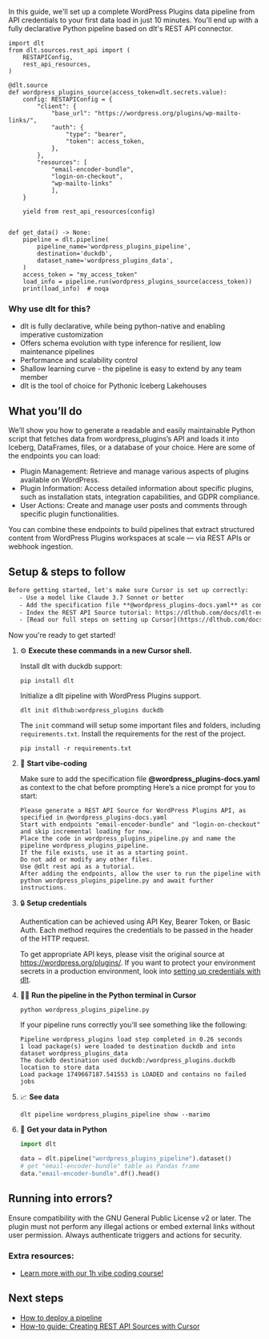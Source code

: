 In this guide, we'll set up a complete WordPress Plugins data pipeline from API credentials to your first data load in just 10 minutes. You'll end up with a fully declarative Python pipeline based on dlt's REST API connector.

```python-outcome
import dlt
from dlt.sources.rest_api import (
    RESTAPIConfig,
    rest_api_resources,
)

@dlt.source
def wordpress_plugins_source(access_token=dlt.secrets.value):
    config: RESTAPIConfig = {
        "client": {
            "base_url": "https://wordpress.org/plugins/wp-mailto-links/",
            "auth": {
                "type": "bearer",
                "token": access_token,
            },
        },
        "resources": [
            "email-encoder-bundle",
            "login-on-checkout",
            "wp-mailto-links"
            ],
    }

    yield from rest_api_resources(config)


def get_data() -> None:
    pipeline = dlt.pipeline(
        pipeline_name='wordpress_plugins_pipeline',
        destination='duckdb',
        dataset_name='wordpress_plugins_data', 
    )
    access_token = "my_access_token"
    load_info = pipeline.run(wordpress_plugins_source(access_token))
    print(load_info)  # noqa
```

### Why use dlt for this?

- dlt is fully declarative, while being python-native and enabling imperative customization
- Offers schema evolution with type inference for resilient, low maintenance pipelines
- Performance and scalability control
- Shallow learning curve - the pipeline is easy to extend by any team member
- dlt is the tool of choice for Pythonic Iceberg Lakehouses

## What you’ll do

We’ll show you how to generate a readable and easily maintainable Python script that fetches data from wordpress_plugins’s API and loads it into Iceberg, DataFrames, files, or a database of your choice. Here are some of the endpoints you can load:

- Plugin Management: Retrieve and manage various aspects of plugins available on WordPress.
- Plugin Information: Access detailed information about specific plugins, such as installation stats, integration capabilities, and GDPR compliance.
- User Actions: Create and manage user posts and comments through specific plugin functionalities.

You can combine these endpoints to build pipelines that extract structured content from WordPress Plugins workspaces at scale — via REST APIs or webhook ingestion.

## Setup & steps to follow

```default
Before getting started, let's make sure Cursor is set up correctly:
   - Use a model like Claude 3.7 Sonnet or better
   - Add the specification file **@wordpress_plugins-docs.yaml** as context
   - Index the REST API Source tutorial: https://dlthub.com/docs/dlt-ecosystem/verified-sources/rest_api/ and add it to context as **@dlt rest api**
   - [Read our full steps on setting up Cursor](https://dlthub.com/docs/dlt-ecosystem/llm-tooling/cursor-restapi#23-configuring-cursor-with-documentation)
```

Now you're ready to get started! 

1. ⚙️ **Execute these commands in a new Cursor shell.**
    
    Install dlt with duckdb support:
    ```shell
    pip install dlt
    ```

    Initialize a dlt pipeline with WordPress Plugins support.
    ```shell
    dlt init dlthub:wordpress_plugins duckdb
    ```

    The `init` command will setup some important files and folders, including `requirements.txt`. Install the requirements for the rest of the project.
    ```shell
    pip install -r requirements.txt
    ```
    
2. 🤠 **Start vibe-coding**
    
    Make sure to add the specification file **@wordpress_plugins-docs.yaml** as context to the chat before prompting
    Here’s a nice prompt for you to start: 
    
    ```prompt
    Please generate a REST API Source for WordPress Plugins API, as specified in @wordpress_plugins-docs.yaml 
    Start with endpoints "email-encoder-bundle" and "login-on-checkout" and skip incremental loading for now. 
    Place the code in wordpress_plugins_pipeline.py and name the pipeline wordpress_plugins_pipeline. 
    If the file exists, use it as a starting point. 
    Do not add or modify any other files. 
    Use @dlt rest api as a tutorial. 
    After adding the endpoints, allow the user to run the pipeline with python wordpress_plugins_pipeline.py and await further instructions.
    ```

    
3. 🔒 **Setup credentials** 
    
    Authentication can be achieved using API Key, Bearer Token, or Basic Auth. Each method requires the credentials to be passed in the header of the HTTP request.
    
    To get appropriate API keys, please visit the original source at https://wordpress.org/plugins/.
    If you want to protect your environment secrets in a production environment, look into [setting up credentials with dlt](https://dlthub.com/docs/walkthroughs/add_credentials).
    
4. 🏃‍♀️ **Run the pipeline in the Python terminal in Cursor**
    
    ```shell
    python wordpress_plugins_pipeline.py
    ```
    
    If your pipeline runs correctly you’ll see something like the following:
    
    ```shell
    Pipeline wordpress_plugins load step completed in 0.26 seconds
    1 load package(s) were loaded to destination duckdb and into dataset wordpress_plugins_data
    The duckdb destination used duckdb:/wordpress_plugins.duckdb location to store data
    Load package 1749667187.541553 is LOADED and contains no failed jobs
    ```
    
5. 📈 **See data**
    
    ```shell
    dlt pipeline wordpress_plugins_pipeline show --marimo
    ```
    
6. 🐍 **Get your data in Python**
    
    ```python
    import dlt

   data = dlt.pipeline("wordpress_plugins_pipeline").dataset()
   # get "email-encoder-bundle" table as Pandas frame
   data."email-encoder-bundle".df().head()
    ```

## Running into errors?

Ensure compatibility with the GNU General Public License v2 or later. The plugin must not perform any illegal actions or embed external links without user permission. Always authenticate triggers and actions for security.

### Extra resources:

- [Learn more with our 1h vibe coding course!](https://www.youtube.com/watch?v=GGid70rnJuM)

## Next steps

- [How to deploy a pipeline](https://dlthub.com/docs/walkthroughs/deploy-a-pipeline)
- [How-to guide: Creating REST API Sources with Cursor](https://dlthub.com/docs/dlt-ecosystem/llm-tooling/cursor-restapi)
